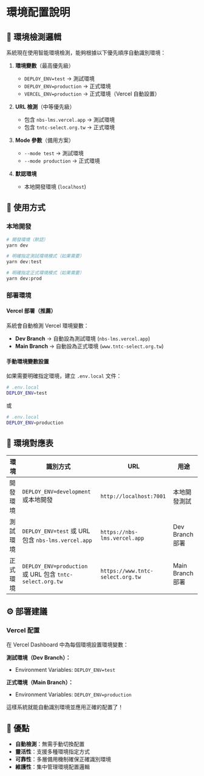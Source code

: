 # 環境配置說明

## 🎯 環境檢測邏輯

系統現在使用智能環境檢測，能夠根據以下優先順序自動識別環境：

1. **環境變數**（最高優先級）
   - `DEPLOY_ENV=test` → 測試環境
   - `DEPLOY_ENV=production` → 正式環境
   - `VERCEL_ENV=production` → 正式環境（Vercel 自動設置）

2. **URL 檢測**（中等優先級）
   - 包含 `nbs-lms.vercel.app` → 測試環境
   - 包含 `tntc-select.org.tw` → 正式環境

3. **Mode 參數**（備用方案）
   - `--mode test` → 測試環境
   - `--mode production` → 正式環境

4. **默認環境**
   - 本地開發環境 (`localhost`)

## 🚀 使用方式

### 本地開發
```bash
# 開發環境（默認）
yarn dev

# 明確指定測試環境模式（如果需要）
yarn dev:test

# 明確指定正式環境模式（如果需要）
yarn dev:prod
```

### 部署環境

#### Vercel 部署（推薦）
系統會自動檢測 Vercel 環境變數：
- **Dev Branch** → 自動設為測試環境 (`nbs-lms.vercel.app`)
- **Main Branch** → 自動設為正式環境 (`www.tntc-select.org.tw`)

#### 手動環境變數設置
如果需要明確指定環境，建立 `.env.local` 文件：

```bash
# .env.local
DEPLOY_ENV=test
```

或

```bash
# .env.local
DEPLOY_ENV=production
```

## 🔧 環境對應表

| 環境 | 識別方式 | URL | 用途 |
|------|----------|-----|------|
| 開發環境 | `DEPLOY_ENV=development` 或本地開發 | `http://localhost:7001` | 本地開發測試 |
| 測試環境 | `DEPLOY_ENV=test` 或 URL 包含 `nbs-lms.vercel.app` | `https://nbs-lms.vercel.app` | Dev Branch 部署 |
| 正式環境 | `DEPLOY_ENV=production` 或 URL 包含 `tntc-select.org.tw` | `https://www.tntc-select.org.tw` | Main Branch 部署 |

## ⚙️ 部署建議

### Vercel 配置
在 Vercel Dashboard 中為每個環境設置環境變數：

**測試環境（Dev Branch）：**
- Environment Variables: `DEPLOY_ENV=test`

**正式環境（Main Branch）：**
- Environment Variables: `DEPLOY_ENV=production`

這樣系統就能自動識別環境並應用正確的配置了！

## 🎉 優點

- **自動檢測**：無需手動切換配置
- **靈活性**：支援多種環境指定方式
- **可靠性**：多層備用機制確保正確識別環境
- **維護性**：集中管理環境配置邏輯
